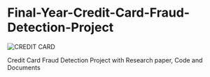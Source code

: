 # Final-Year-Credit-Card-Fraud-Detection-Project

![CREDIT CARD](https://miro.medium.com/max/739/1*TsEsvIxRRQ8mFpebJXRpXg.png)


Credit Card Fraud Detection Project with Research paper, Code and Documents 

